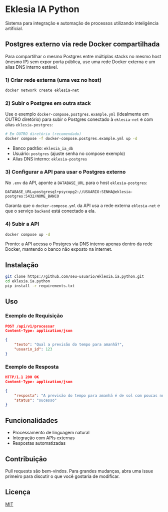 # Eklesia IA Python

Sistema para integração e automação de processos utilizando inteligência artificial.

## Postgres externo via rede Docker compartilhada

Para compartilhar o mesmo Postgres entre múltiplas stacks no mesmo host (mesmo IP) sem expor porta pública, use uma rede Docker externa e um alias DNS interno estável.

### 1) Criar rede externa (uma vez no host)

```sh
docker network create eklesia-net
```

### 2) Subir o Postgres em outra stack

Use o exemplo `docker-compose.postgres.example.yml` (idealmente em OUTRO diretório) para subir o Postgres conectado à `eklesia-net` e com alias `eklesia-postgres`:

```sh
# Em OUTRO diretório (recomendado)
docker compose -f docker-compose.postgres.example.yml up -d
```

- Banco padrão: `eklesia_ia_db`
- Usuário: `postgres` (ajuste senha no compose exemplo)
- Alias DNS interno: `eklesia-postgres`

### 3) Configurar a API para usar o Postgres externo

No `.env` da API, aponte a `DATABASE_URL` para o host `eklesia-postgres`:

```env
DATABASE_URL=postgresql+psycopg2://USUARIO:SENHA@eklesia-postgres:5432/NOME_BANCO
```

Garanta que o `docker-compose.yml` da API usa a rede externa `eklesia-net` e que o serviço `backend` está conectado a ela.

### 4) Subir a API

```sh
docker compose up -d
```

Pronto: a API acessa o Postgres via DNS interno apenas dentro da rede Docker, mantendo o banco não exposto na internet.

## Instalação

```bash
git clone https://github.com/seu-usuario/eklesia.ia.python.git
cd eklesia.ia.python
pip install -r requirements.txt
```

## Uso

### Exemplo de Requisição

```json
POST /api/v1/processar
Content-Type: application/json

{
    "texto": "Qual a previsão do tempo para amanhã?",
    "usuario_id": 123
}
```

### Exemplo de Resposta

```json
HTTP/1.1 200 OK
Content-Type: application/json

{
    "resposta": "A previsão do tempo para amanhã é de sol com poucas nuvens.",
    "status": "sucesso"
}
```

## Funcionalidades

- Processamento de linguagem natural
- Integração com APIs externas
- Respostas automatizadas

## Contribuição

Pull requests são bem-vindos. Para grandes mudanças, abra uma issue primeiro para discutir o que você gostaria de modificar.

## Licença

[MIT](LICENSE)
